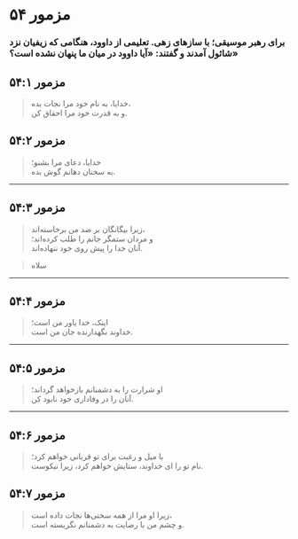 # مزمور ۵۴

### برای رهبر موسیقی؛ با سازهای زهی. تعلیمی از داوود، هنگامی که زیفیان نزد شائول آمدند و گفتند: «آیا داوود در میان ما پنهان نشده است؟»

## مزمور ۵۴:۱

> خدایا، به نام خود مرا نجات بده،  
> و به قدرت خود مرا احقاق کن.

## مزمور ۵۴:۲

> خدایا، دعای مرا بشنو؛  
> به سخنان دهانم گوش بده.

---

## مزمور ۵۴:۳

> زیرا بیگانگان بر ضد من برخاسته‌اند،  
> و مردان ستمگر جانم را طلب کرده‌اند؛  
> آنان خدا را پیش روی خود ننهاده‌اند.

> سلاه

---

## مزمور ۵۴:۴

> اینک، خدا یاور من است؛  
> خداوند نگهدارنده جان من است.

---

## مزمور ۵۴:۵

> او شرارت را به دشمنانم بازخواهد گرداند؛  
> آنان را در وفاداری خود نابود کن.

---

## مزمور ۵۴:۶

> با میل و رغبت برای تو قربانی خواهم کرد؛  
> نام تو را ای خداوند، ستایش خواهم کرد، زیرا نیکوست.

## مزمور ۵۴:۷

> زیرا او مرا از همه سختی‌ها نجات داده است،  
> و چشم من با رضایت به دشمنانم نگریسته است.

